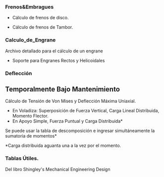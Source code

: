 ### Frenos&Embragues

- Cálculo de frenos de disco.

- Cálculo de frenos de Tambor.

### Calculo_de_Engrane

Archivo detallado para el cálculo de un engrane

- Soporte para Engranes Rectos y Helicoidales


### Deflección
## Temporalmente Bajo Mantenimiento

Cálculo de Tensión de Von Mises y Deflección Máxima Uniaxial.

- En Voladiza: Superposición de Fuerza Vertical, Carga Lineal Distribuida, Momento Flector.
- En Apoyo Simple, Fuerza Puntual y Carga Distribuida*

Se puede usar la tabla de descomposición e ingresar simultáneamente la sumatoria de momentos*

*Carga distribuida aguanta una a la vez por el momento.


### Tablas Útiles.

Del libro Shingley's Mechanical Engineering Design